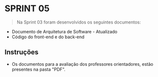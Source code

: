 
# SPRINT 05

> Na Sprint 03 foram desenvolvidos os seguintes documentos: 
  - Documento de Arquitetura de Software - Atualizado
  - Código do front-end e do back-end

## Instruções
* Os documentos para a avaliação dos professores orientadores, estão presentes na pasta "PDF".
